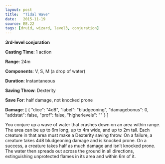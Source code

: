 ```yaml
---
layout: post
title:  "Tidal Wave"
date:   2015-11-19
source: EE.22
tags: [druid, wizard, level3, conjuration]
---
```


**3rd-level conjuration**

**Casting Time**: 1 action

**Range**: 24m

**Components**: V, S, M (a drop of water)

**Duration**: Instantaneous

**Saving Throw**: Dexterity

**Save For**: half damage, not knocked prone

**Damage**: [ { "dice": "4d8", "label": "bludgeoning", "damagebonus": 0, "addstat": false, "prof": false, "higherlevels": "" } ]

You conjure up a wave of water that crashes down on an area within range. The area can be up to 6m long, up to 4m wide, and up to 2m tall. Each creature in that area must make a Dexterity saving throw. On a failure, a creature takes 4d8 bludgeoning damage and is knocked prone. On a success, a creature takes half as much damage and isn’t knocked prone. The water then spreads out across the ground in all directions, extinguishing unprotected flames in its area and within 6m of it.
